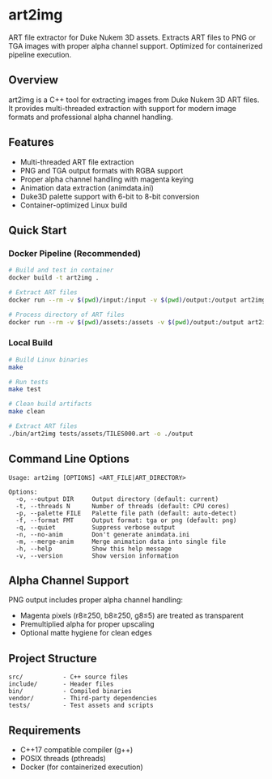 # art2img

ART file extractor for Duke Nukem 3D assets. Extracts ART files to PNG or TGA images with proper alpha channel support. Optimized for containerized pipeline execution.

## Overview

art2img is a C++ tool for extracting images from Duke Nukem 3D ART files. It provides multi-threaded extraction with support for modern image formats and professional alpha channel handling.

## Features

- Multi-threaded ART file extraction
- PNG and TGA output formats with RGBA support
- Proper alpha channel handling with magenta keying
- Animation data extraction (animdata.ini)
- Duke3D palette support with 6-bit to 8-bit conversion
- Container-optimized Linux build

## Quick Start

### Docker Pipeline (Recommended)

```bash
# Build and test in container
docker build -t art2img .

# Extract ART files
docker run --rm -v $(pwd)/input:/input -v $(pwd)/output:/output art2img /input/tiles.art -o /output

# Process directory of ART files
docker run --rm -v $(pwd)/assets:/assets -v $(pwd)/output:/output art2img -m /assets -o /output
```

### Local Build

```bash
# Build Linux binaries
make

# Run tests
make test

# Clean build artifacts
make clean

# Extract ART files
./bin/art2img tests/assets/TILES000.art -o ./output
```

## Command Line Options

```
Usage: art2img [OPTIONS] <ART_FILE|ART_DIRECTORY>

Options:
  -o, --output DIR     Output directory (default: current)
  -t, --threads N      Number of threads (default: CPU cores)
  -p, --palette FILE   Palette file path (default: auto-detect)
  -f, --format FMT     Output format: tga or png (default: png)
  -q, --quiet          Suppress verbose output
  -n, --no-anim        Don't generate animdata.ini
  -m, --merge-anim     Merge animation data into single file
  -h, --help           Show this help message
  -v, --version        Show version information
```

## Alpha Channel Support

PNG output includes proper alpha channel handling:
- Magenta pixels (r8≥250, b8≥250, g8≤5) are treated as transparent
- Premultiplied alpha for proper upscaling
- Optional matte hygiene for clean edges

## Project Structure

```
src/           - C++ source files
include/       - Header files
bin/           - Compiled binaries
vendor/        - Third-party dependencies
tests/         - Test assets and scripts
```

## Requirements

- C++17 compatible compiler (g++)
- POSIX threads (pthreads)
- Docker (for containerized execution)